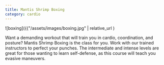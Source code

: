 ```yaml
---
title: Mantis Shrimp Boxing
category: cardio
---
```


![boxing]({{"/assets/images/boxing.jpg" | relative_url )

Want a demanding workout that will train you in cardio, coordination, and posture? Mantis Shrimp Boxing is the class for you. Work with our trained instructors to perfect your punches. The intermediate and intense levels are great for those wanting to learn self-defense, as this course will teach you evasive maneuvers.
